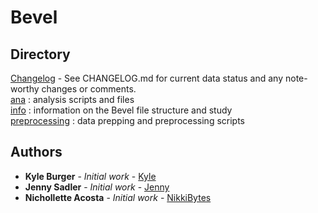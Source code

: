 # Bevel  
## Directory  
[Changelog](https://github.com/niblunc/Bevel/blob/master/CHANGELOG.md) - See CHANGELOG.md for current data status and any note-worthy changes or comments.  
[ana](https://github.com/niblunc/Bevel/tree/master/ana)  : analysis scripts and files<br/>
[info](https://github.com/niblunc/Bevel/tree/master/info)    : information on the Bevel file structure and study<br/> 
[preprocessing](https://github.com/niblunc/Bevel/tree/master/preprocessing)    : data prepping and preprocessing scripts <br/> 

## Authors
* **Kyle Burger** - *Initial work* - [Kyle](https://github.com/burgerks)
* **Jenny Sadler** - *Initial work* - [Jenny](https://github.com/jennyrsadler)
* **Nichollette Acosta** - *Initial work* - [NikkiBytes](https://github.com/NikkiBytes)

